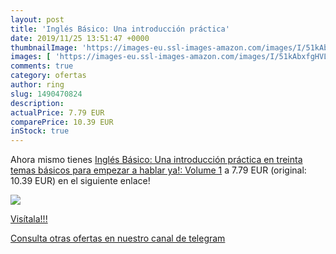```yaml
---
layout: post
title: 'Inglés Básico: Una introducción práctica'
date: 2019/11/25 13:51:47 +0000
thumbnailImage: 'https://images-eu.ssl-images-amazon.com/images/I/51kAbxfgHVL._SL200_.jpg'
images: [ 'https://images-eu.ssl-images-amazon.com/images/I/51kAbxfgHVL._SL200_.jpg' ]
comments: true
category: ofertas
author: ring
slug: 1490470824
description:
actualPrice: 7.79 EUR
comparePrice: 10.39 EUR
inStock: true
---
```


Ahora mismo tienes [Inglés Básico: Una introducción práctica en treinta temas básicos para empezar a hablar ya!: Volume 1](https://www.amazon.com/dp/1490470824/?tag=redken08-20) a 7.79 EUR (original: 10.39 EUR) en el siguiente enlace!

[![](https://images-eu.ssl-images-amazon.com/images/I/51kAbxfgHVL._SL200_.jpg)](https://www.amazon.com/dp/1490470824/?tag=redken08-20)

[Visítala!!!](https://www.amazon.com/dp/1490470824/?tag=redken08-20)

[Consulta otras ofertas en nuestro canal de telegram](https://t.me/s/ofertas25)
